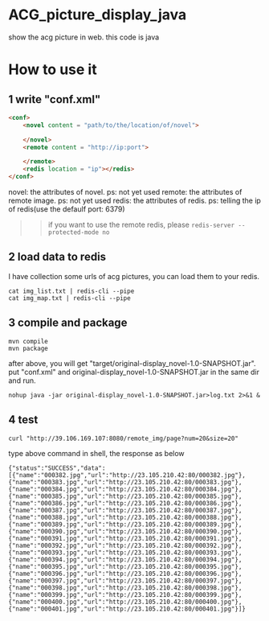# ACG_picture_display_java
show the acg picture in web. this code is java

# How to use it
## 1 write "conf.xml"
```html
<conf>
    <novel content = "path/to/the/location/of/novel">

    </novel>
    <remote content = "http://ip:port">

    </remote>
    <redis location = "ip"></redis>
</conf>
```
novel: the attributes of novel. ps: not yet used
remote: the attributes of remote image. ps: not yet used
redis: the attributes of redis. ps: telling the ip of redis(use the defaulf port: 6379)

>> if you want to use the remote redis, please ```redis-server --protected-mode no```

## 2 load data to redis
I have collection some urls of acg pictures, you can load them to your redis.

```shell
cat img_list.txt | redis-cli --pipe
cat img_map.txt | redis-cli --pipe
```

## 3 compile and package
```shell
mvn compile
mvn package
```
after above, you will get "target/original-display_novel-1.0-SNAPSHOT.jar". put "conf.xml" and original-display_novel-1.0-SNAPSHOT.jar in the same dir and run.
```shell
nohup java -jar original-display_novel-1.0-SNAPSHOT.jar>log.txt 2>&1 &
```

## 4 test
```shell
curl "http://39.106.169.107:8080/remote_img/page?num=20&size=20"
```
type above command in shell, the response as below
```shell
{"status":"SUCCESS","data":[{"name":"000382.jpg","url":"http://23.105.210.42:80/000382.jpg"},{"name":"000383.jpg","url":"http://23.105.210.42:80/000383.jpg"},{"name":"000384.jpg","url":"http://23.105.210.42:80/000384.jpg"},{"name":"000385.jpg","url":"http://23.105.210.42:80/000385.jpg"},{"name":"000386.jpg","url":"http://23.105.210.42:80/000386.jpg"},{"name":"000387.jpg","url":"http://23.105.210.42:80/000387.jpg"},{"name":"000388.jpg","url":"http://23.105.210.42:80/000388.jpg"},{"name":"000389.jpg","url":"http://23.105.210.42:80/000389.jpg"},{"name":"000390.jpg","url":"http://23.105.210.42:80/000390.jpg"},{"name":"000391.jpg","url":"http://23.105.210.42:80/000391.jpg"},{"name":"000392.jpg","url":"http://23.105.210.42:80/000392.jpg"},{"name":"000393.jpg","url":"http://23.105.210.42:80/000393.jpg"},{"name":"000394.jpg","url":"http://23.105.210.42:80/000394.jpg"},{"name":"000395.jpg","url":"http://23.105.210.42:80/000395.jpg"},{"name":"000396.jpg","url":"http://23.105.210.42:80/000396.jpg"},{"name":"000397.jpg","url":"http://23.105.210.42:80/000397.jpg"},{"name":"000398.jpg","url":"http://23.105.210.42:80/000398.jpg"},{"name":"000399.jpg","url":"http://23.105.210.42:80/000399.jpg"},{"name":"000400.jpg","url":"http://23.105.210.42:80/000400.jpg"},{"name":"000401.jpg","url":"http://23.105.210.42:80/000401.jpg"}]}
```
